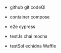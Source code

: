 - github
git
codeQl

- container
compose

- e2e
cypress

- testJs
chai
mocha

- testSol
echidna
Waffle
